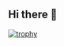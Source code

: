 ## Hi there 👋
[![trophy](https://github-profile-trophy.vercel.app/?username=JOWOONGHEE)](https://github.com/ryo-ma/github-profile-trophy)

<!--
**JOWOONGHEE/JOWOONGHEE** is a ✨ _special_ ✨ repository because its `README.md` (this file) appears on your GitHub profile.

Here are some ideas to get you started:

- 🔭 I’m currently working on ...
- 🌱 I’m currently learning ...
- 👯 I’m looking to collaborate on ...
- 🤔 I’m looking for help with ...
- 💬 Ask me about ...
- 📫 How to reach me: ...
- 😄 Pronouns: ...
- ⚡ Fun fact: ...
-->
